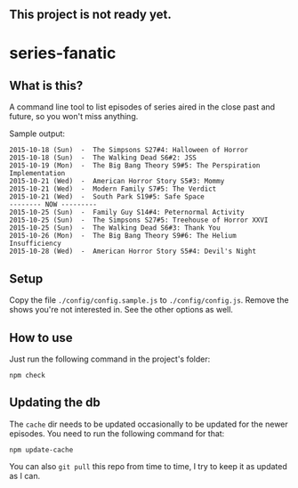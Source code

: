 ## This project is not ready yet.

# series-fanatic

## What is this?

A command line tool to list episodes of series aired in the close past and future, so you won't miss anything.

Sample output:

```
2015-10-18 (Sun)  -  The Simpsons S27#4: Halloween of Horror
2015-10-18 (Sun)  -  The Walking Dead S6#2: JSS
2015-10-19 (Mon)  -  The Big Bang Theory S9#5: The Perspiration Implementation
2015-10-21 (Wed)  -  American Horror Story S5#3: Mommy
2015-10-21 (Wed)  -  Modern Family S7#5: The Verdict
2015-10-21 (Wed)  -  South Park S19#5: Safe Space
-------- NOW ---------
2015-10-25 (Sun)  -  Family Guy S14#4: Peternormal Activity
2015-10-25 (Sun)  -  The Simpsons S27#5: Treehouse of Horror XXVI
2015-10-25 (Sun)  -  The Walking Dead S6#3: Thank You
2015-10-26 (Mon)  -  The Big Bang Theory S9#6: The Helium Insufficiency
2015-10-28 (Wed)  -  American Horror Story S5#4: Devil's Night
```

## Setup

Copy the file `./config/config.sample.js` to `./config/config.js`. Remove the shows you're not interested in. See the other options as well.


## How to use

Just run the following command in the project's folder:

```
npm check
```


## Updating the db

The `cache` dir needs to be updated occasionally to be updated for the newer episodes. You need to run the following command for that:

```
npm update-cache
```

You can also `git pull` this repo from time to time, I try to keep it as updated as I can.
